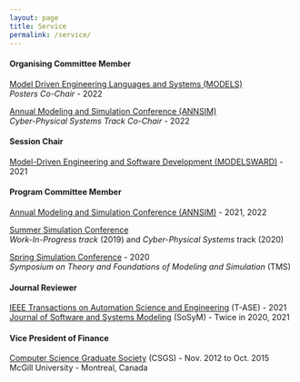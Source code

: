 ```yaml
---
layout: page
title: Service
permalink: /service/
---
```


#### Organising Committee Member

[Model Driven Engineering Languages and Systems (MODELS)](https://conf.researchr.org/home/models-2022)  
*Posters Co-Chair* - 2022

[Annual Modeling and Simulation Conference (ANNSIM)](https://scs.org/annsim/)  
*Cyber-Physical Systems Track Co-Chair* - 2022

#### Session Chair
[Model-Driven Engineering and Software Development (MODELSWARD)](https://modelsward.scitevents.org/?y=2021) - 2021

#### Program Committee Member
[Annual Modeling and Simulation Conference (ANNSIM)](https://scs.org/annsim/) - 2021, 2022

[Summer Simulation Conference](https://scs.org/2020summersim-archive/)  
*Work-In-Progress track* (2019) and *Cyber-Physical Systems* track (2020)  

[Spring Simulation Conference](https://scs.org/2020springsim-program-archive/) - 2020  
*Symposium on Theory and Foundations of Modeling and Simulation* (TMS)

#### Journal Reviewer
[IEEE Transactions on Automation Science and Engineering](https://www.ieee-ras.org/publications/t-ase) (T-ASE) - 2021  
[Journal of Software and Systems Modeling](https://www.springer.com/journal/10270) (SoSyM) - Twice in 2020, 2021

#### Vice President of Finance
[Computer Science Graduate Society](https://csgs.cs.mcgill.ca/) (CSGS) - Nov. 2012 to Oct. 2015  
McGill University - Montreal, Canada
